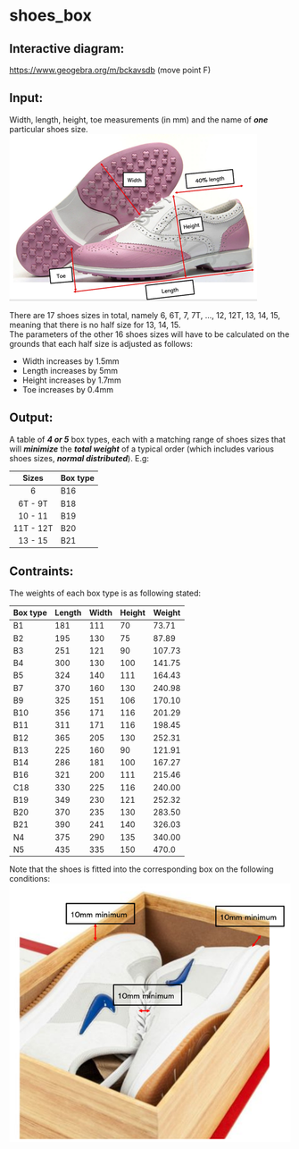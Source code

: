 # shoes_box

## Interactive diagram:
https://www.geogebra.org/m/bckavsdb
(move point F)

## Input:
Width, length, height, toe measurements (in mm) and the name of ***one*** particular shoes size.
![Shoes parameters](/shoes.png "Shoes parameters")

There are 17 shoes sizes in total, namely 6, 6T, 7, 7T, ..., 12, 12T, 13, 14, 15, meaning that there is no half size for 13, 14, 15.  
The parameters of the other 16 shoes sizes will have to be calculated on the grounds that each half size is adjusted as follows:
* Width increases by 1.5mm
* Length increases by 5mm
* Height increases by 1.7mm
* Toe increases by 0.4mm

## Output:
A table of ***4 or 5*** box types, each with a matching range of shoes sizes that will ***minimize*** the ***total weight*** of a typical order (which includes various shoes sizes, ***normal distributed***). E.g:

Sizes | Box type
:-:|-
6|B16
6T - 9T|B18
10 - 11|B19
11T - 12T|B20
13 - 15|B21

## Contraints:
The weights of each box type is as following stated:

Box type|Length|Width|Height|Weight
-|-|-|-|-
B1 |181|111|70 |73.71
B2 |195|130|75 |87.89
B3 |251|121|90 |107.73
B4 |300|130|100|141.75
B5 |324|140|111|164.43
B7 |370|160|130|240.98
B9 |325|151|106|170.10
B10|356|171|116|201.29
B11|311|171|116|198.45
B12|365|205|130|252.31
B13|225|160|90 |121.91
B14|286|181|100|167.27
B16|321|200|111|215.46
C18|330|225|116|240.00
B19|349|230|121|252.32
B20|370|235|130|283.50
B21|390|241|140|326.03
N4 |375|290|135|340.00
N5 |435|335|150|470.0

Note that the shoes is fitted into the corresponding box on the following conditions:
![Box condition](/box.png "Box condition")
